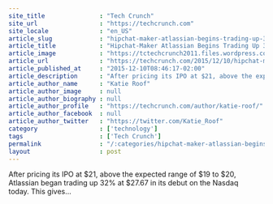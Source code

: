 ```yaml
---
site_title               : "Tech Crunch"
site_url                 : "https://techcrunch.com"
site_locale              : "en_US"
article_slug             : "hipchat-maker-atlassian-begins-trading-up-32-at-s27-67-valued-at-s5-8-billion"
article_title            : "Hipchat-Maker Atlassian Begins Trading Up 32% at $27.67, Valued At $5.8 Billion"
article_image            : "https://tctechcrunch2011.files.wordpress.com/2015/11/atlassian-white-blue.png?w=764&h=400&crop=1"
article_url              : "https://techcrunch.com/2015/12/10/hipchat-maker-atlassian-begins-trading-at-27-67-valued-at-5-8-billion/"
article_published_at     : "2015-12-10T08:46:17-02:00"
article_description      : "After pricing its IPO at $21, above the expected range of $19 to $20, Atlassian began trading up 32% at $27.67 in its debut on the Nasdaq today. This gives..."
article_author_name      : "Katie Roof"
article_author_image     : null
article_author_biography : null
article_author_profile   : "https://techcrunch.com/author/katie-roof/"
article_author_facebook  : null
article_author_twitter   : "https://twitter.com/Katie_Roof"
category                 : ['technology']
tags                     : ['Tech Crunch']
permalink                : "/:categories/hipchat-maker-atlassian-begins-trading-up-32-at-s27-67-valued-at-s5-8-billion/"
layout                   : post
---
```


After pricing its IPO at $21, above the expected range of $19 to $20, Atlassian began trading up 32% at $27.67 in its debut on the Nasdaq today. This gives...

